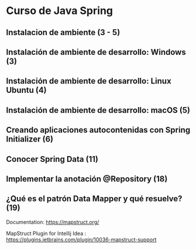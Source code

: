 # Curso de Java Spring

## Instalacion de ambiente (3 - 5)

## Instalación de ambiente de desarrollo: Windows (3)

## Instalación de ambiente de desarrollo: Linux Ubuntu (4)

## Instalación de ambiente de desarrollo: macOS (5)

## Creando aplicaciones autocontenidas con Spring Initializer (6)

## Conocer Spring Data (11)

## Implementar la anotación @Repository (18)

## ¿Qué es el patrón Data Mapper y qué resuelve? (19)

Documentation: <https://mapstruct.org/>

MapStruct Plugin for Intellij Idea : <https://plugins.jetbrains.com/plugin/10036-mapstruct-support>
